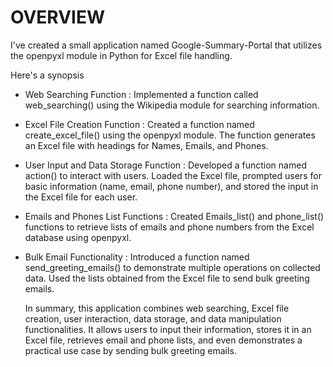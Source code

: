 # OVERVIEW
I've created a small application named Google-Summary-Portal that utilizes the openpyxl module in Python for Excel file handling. 

Here's a synopsis 

- Web Searching Function :
  Implemented a function called web_searching() using the Wikipedia module for searching information.

- Excel File Creation Function :
  Created a function named create_excel_file() using the openpyxl module.
  The function generates an Excel file with headings for Names, Emails, and Phones.

- User Input and Data Storage Function :
  Developed a function named action() to interact with users.
  Loaded the Excel file, prompted users for basic information (name, email, phone number), and stored the input in the Excel file for each user.

- Emails and Phones List Functions :
  Created Emails_list() and phone_list() functions to retrieve lists of emails and phone numbers from the Excel database using openpyxl.

- Bulk Email Functionality :
  Introduced a function named send_greeting_emails() to demonstrate multiple operations on collected data.
  Used the lists obtained from the Excel file to send bulk greeting emails.

  In summary, this application combines web searching, Excel file creation, user interaction, data storage, and data manipulation functionalities. It allows users to input their information, stores it in an Excel file, retrieves email and phone lists, and even demonstrates a practical use case by sending bulk greeting emails.
